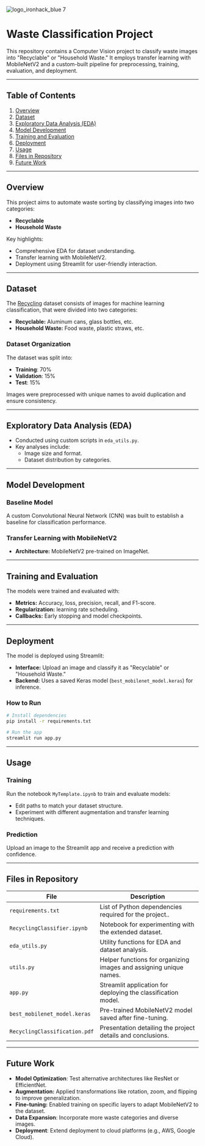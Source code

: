 ![logo_ironhack_blue 7](https://user-images.githubusercontent.com/23629340/40541063-a07a0a8a-601a-11e8-91b5-2f13e4e6b441.png)

# Waste Classification Project

This repository contains a Computer Vision project to classify waste images into "Recyclable" or "Household Waste." It employs transfer learning with MobileNetV2 and a custom-built pipeline for preprocessing, training, evaluation, and deployment.

---

## Table of Contents
1. [Overview](#overview)
2. [Dataset](#dataset)
3. [Exploratory Data Analysis (EDA)](#exploratory-data-analysis-eda)
4. [Model Development](#model-development)
5. [Training and Evaluation](#training-and-evaluation)
6. [Deployment](#deployment)
7. [Usage](#usage)
8. [Files in Repository](#files-in-repository)
9. [Future Work](#future-work)

---

## Overview
This project aims to automate waste sorting by classifying images into two categories:
- **Recyclable**
- **Household Waste**

Key highlights:
- Comprehensive EDA for dataset understanding.
- Transfer learning with MobileNetV2.
- Deployment using Streamlit for user-friendly interaction.

---

## Dataset

The [Recycling](https://drive.google.com/file/d/1WhDq3xo2T-a8BAbx0ByoF8K1zvrHE5f2/view?usp=sharing) dataset consists of images for machine learning classification, that were divided into two categories:
- **Recyclable:** Aluminum cans, glass bottles, etc.
- **Household Waste:** Food waste, plastic straws, etc.

### Dataset Organization
The dataset was split into:
- **Training**: 70%
- **Validation**: 15%
- **Test**: 15%

Images were preprocessed with unique names to avoid duplication and ensure consistency.

---

## Exploratory Data Analysis (EDA)
- Conducted using custom scripts in `eda_utils.py`.
- Key analyses include:
  - Image size and format.
  - Dataset distribution by categories.

---

## Model Development

### Baseline Model
A custom Convolutional Neural Network (CNN) was built to establish a baseline for classification performance.

### Transfer Learning with MobileNetV2
- **Architecture:** MobileNetV2 pre-trained on ImageNet.

---

## Training and Evaluation
The models were trained and evaluated with:
- **Metrics:** Accuracy, loss, precision, recall, and F1-score.
- **Regularization:** learning rate scheduling.
- **Callbacks:** Early stopping and model checkpoints.

---

## Deployment
The model is deployed using Streamlit:
- **Interface:** Upload an image and classify it as "Recyclable" or "Household Waste."
- **Backend:** Uses a saved Keras model (`best_mobilenet_model.keras`) for inference.

### How to Run
```bash
# Install dependencies
pip install -r requirements.txt

# Run the app
streamlit run app.py
```

---

## Usage

### Training
Run the notebook `MyTemplate.ipynb` to train and evaluate models:
- Edit paths to match your dataset structure.
- Experiment with different augmentation and transfer learning techniques.

### Prediction
Upload an image to the Streamlit app and receive a prediction with confidence.

---

## Files in Repository

| File                         | Description                                                           |
|------------------------------|-----------------------------------------------------------------------|
| `requirements.txt `          | List of Python dependencies required for the project..                |
| `RecyclingClassifier.ipynb`  | Notebook for experimenting with the extended dataset.                 |
| `eda_utils.py`               | Utility functions for EDA and dataset analysis.                       |
| `utils.py`                   | Helper functions for organizing images and assigning unique names.    |
| `app.py`                     | Streamlit application for deploying the classification model.         |
| `best_mobilenet_model.keras` | Pre-trained MobileNetV2 model saved after fine-tuning.                |
| `RecyclingClassification.pdf`| Presentation detailing the project details and conclusions.           |
 
---

## Future Work
- **Model Optimization**: Test alternative architectures like ResNet or EfficientNet.
- **Augmentation:** Applied transformations like rotation, zoom, and flipping to improve generalization.
- **Fine-tuning:** Enabled training on specific layers to adapt MobileNetV2 to the dataset.
- **Data Expansion**: Incorporate more waste categories and diverse images.
- **Deployment**: Extend deployment to cloud platforms (e.g., AWS, Google Cloud).
